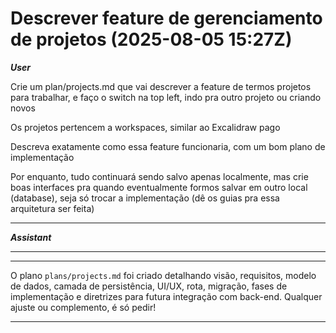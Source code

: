 <!-- Generated by SpecStory -->

# Descrever feature de gerenciamento de projetos (2025-08-05 15:27Z)

_**User**_

Crie um plan/projects.md que vai descrever a feature de termos projetos para trabalhar, e faço o switch na top left, indo pra outro projeto ou criando novos 

Os projetos pertencem a workspaces, similar ao Excalidraw pago

Descreva exatamente como essa feature funcionaria, com um bom plano de implementação 

Por enquanto, tudo continuará sendo salvo apenas localmente, mas crie boas interfaces pra quando eventualmente formos salvar em outro local (database), seja só trocar a implementação (dê os guias pra essa arquitetura ser feita)

---

_**Assistant**_



---



---

O plano `plans/projects.md` foi criado detalhando visão, requisitos, modelo de dados, camada de persistência, UI/UX, rota, migração, fases de implementação e diretrizes para futura integração com back-end. Qualquer ajuste ou complemento, é só pedir!

---

